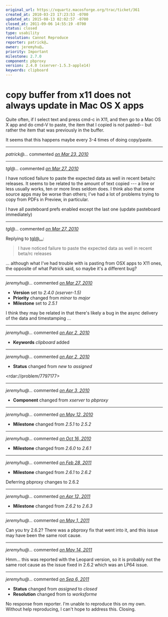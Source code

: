 ```yaml
---
original_url: https://xquartz.macosforge.org/trac/ticket/361
created_at: 2010-03-23 17:23:53 -0700
updated_at: 2015-08-13 02:02:57 -0700
closed_at: 2011-09-06 14:55:19 -0700
status: closed
type: usability
resolution: Cannot Reproduce
reporter: patrick@…
owner: jeremyhu@…
priority: Important
milestone: 2.7.0
component: pbproxy
version: 2.4.0 (xserver-1.5.3-apple14)
keywords: clipboard
---
```


copy buffer from x11 does not always update in Mac OS X apps
============================================================


Quite often, if I select text and press cmd-c in X11, and then go to a Mac OS X app and do cmd-V to paste, the item that I copied is not pasted-- but rather the item that was previously in the buffer.

It seems that this happens maybe every 3-4 times of doing copy/paste.



---

*patrick@…* commented *[on Mar 23, 2010](https://xquartz.macosforge.org/trac/ticket/361#comment:1 "March 23, 2010 at 5:24 PM PDT")*


---

*tgl@…* commented *[on Mar 27, 2010](https://xquartz.macosforge.org/trac/ticket/361#comment:2 "March 27, 2010 at 5:34 PM PDT")*

I have noticed failure to paste the expected data as well in recent beta/rc releases. It seems to be related to the amount of text copied --- a line or less usually works, ten or more lines seldom does. I think also that some source apps may be worse than others; I've had a lot of problems trying to copy from PDFs in Preview, in particular.

I have all pasteboard prefs enabled except the last one (update pasteboard immediately)



---

*tgl@…* commented *[on Mar 27, 2010](https://xquartz.macosforge.org/trac/ticket/361#comment:3 "March 27, 2010 at 5:35 PM PDT")*

Replying to [tgl@…](https://xquartz.macosforge.org/trac/ticket/361#comment:2):

> I have noticed failure to paste the expected data as well in recent beta/rc releases

... although what I've had trouble with is pasting from OSX apps to X11 ones, the opposite of what Patrick said, so maybe it's a different bug?



---

*jeremyhu@…* commented *[on Mar 27, 2010](https://xquartz.macosforge.org/trac/ticket/361#comment:4 "March 27, 2010 at 5:44 PM PDT")*

-   **Version** set to *2.4.0 (xserver-1.5)*
-   **Priority** changed from *minor* to *major*
-   **Milestone** set to *2.5.1*

I think they may be related in that there's likely a bug in the async delivery of the data and timestamping ...



---

*jeremyhu@…* commented *[on Apr 2, 2010](https://xquartz.macosforge.org/trac/ticket/361#comment:5 "April 2, 2010 at 9:19 PM PDT")*

-   **Keywords** *clipboard* added



---

*jeremyhu@…* commented *[on Apr 2, 2010](https://xquartz.macosforge.org/trac/ticket/361#comment:6 "April 2, 2010 at 9:20 PM PDT")*

-   **Status** changed from *new* to *assigned*

&lt;rdar://problem/7797177&gt;



---

*jeremyhu@…* commented *[on Apr 3, 2010](https://xquartz.macosforge.org/trac/ticket/361#comment:7 "April 3, 2010 at 12:22 AM PDT")*

-   **Component** changed from *xserver* to *pbproxy*



---

*jeremyhu@…* commented *[on May 12, 2010](https://xquartz.macosforge.org/trac/ticket/361#comment:8 "May 12, 2010 at 10:27 PM PDT")*

-   **Milestone** changed from *2.5.1* to *2.5.2*



---

*jeremyhu@…* commented *[on Oct 16, 2010](https://xquartz.macosforge.org/trac/ticket/361#comment:9 "October 16, 2010 at 10:59 AM PDT")*

-   **Milestone** changed from *2.6.0* to *2.6.1*



---

*jeremyhu@…* commented *[on Feb 28, 2011](https://xquartz.macosforge.org/trac/ticket/361#comment:10 "February 28, 2011 at 11:29 AM PST")*

-   **Milestone** changed from *2.6.1* to *2.6.2*

Deferring pbproxy changes to 2.6.2



---

*jeremyhu@…* commented *[on Apr 12, 2011](https://xquartz.macosforge.org/trac/ticket/361#comment:11 "April 12, 2011 at 11:25 AM PDT")*

-   **Milestone** changed from *2.6.2* to *2.6.3*



---

*jeremyhu@…* commented *[on May 1, 2011](https://xquartz.macosforge.org/trac/ticket/361#comment:12 "May 1, 2011 at 4:38 PM PDT")*

Can you try 2.6.2? There was a pbproxy fix that went into it, and this issue may have been the same root cause.



---

*jeremyhu@…* commented *[on May 14, 2011](https://xquartz.macosforge.org/trac/ticket/361#comment:13 "May 14, 2011 at 10:25 PM PDT")*

Hmm... this was reported with the Leopard version, so it is probably not the same root cause as the issue fixed in 2.6.2 which was an LP64 issue.



---

*jeremyhu@…* commented *[on Sep 6, 2011](https://xquartz.macosforge.org/trac/ticket/361#comment:14 "September 6, 2011 at 2:55 PM PDT")*

-   **Status** changed from *assigned* to *closed*
-   **Resolution** changed from to *worksforme*

No response from reporter. I'm unable to reproduce this on my own. Without help reproducing, I can't hope to address this. Closing.



